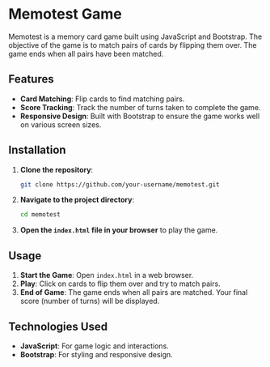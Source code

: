 # Memotest Game

Memotest is a memory card game built using JavaScript and Bootstrap. The objective of the game is to match pairs of cards by flipping them over. The game ends when all pairs have been matched.

## Features

- **Card Matching**: Flip cards to find matching pairs.
- **Score Tracking**: Track the number of turns taken to complete the game.
- **Responsive Design**: Built with Bootstrap to ensure the game works well on various screen sizes.

## Installation

1. **Clone the repository**:

    ```bash
    git clone https://github.com/your-username/memotest.git
    ```

2. **Navigate to the project directory**:

    ```bash
    cd memotest
    ```

3. **Open the `index.html` file in your browser** to play the game.

## Usage

1. **Start the Game**: Open `index.html` in a web browser.
2. **Play**: Click on cards to flip them over and try to match pairs.
3. **End of Game**: The game ends when all pairs are matched. Your final score (number of turns) will be displayed.

## Technologies Used

- **JavaScript**: For game logic and interactions.
- **Bootstrap**: For styling and responsive design.
